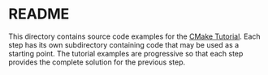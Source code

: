 # README

This directory contains source code examples for the [CMake Tutorial](https://cmake.org/cmake/help/v3.25/guide/tutorial/index.html).
Each step has its own subdirectory containing code that may be used as a
starting point. The tutorial examples are progressive so that each step
provides the complete solution for the previous step.
